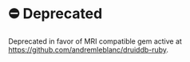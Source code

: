 # :no_entry: Deprecated 
Deprecated in favor of MRI compatible gem active at https://github.com/andremleblanc/druiddb-ruby.
